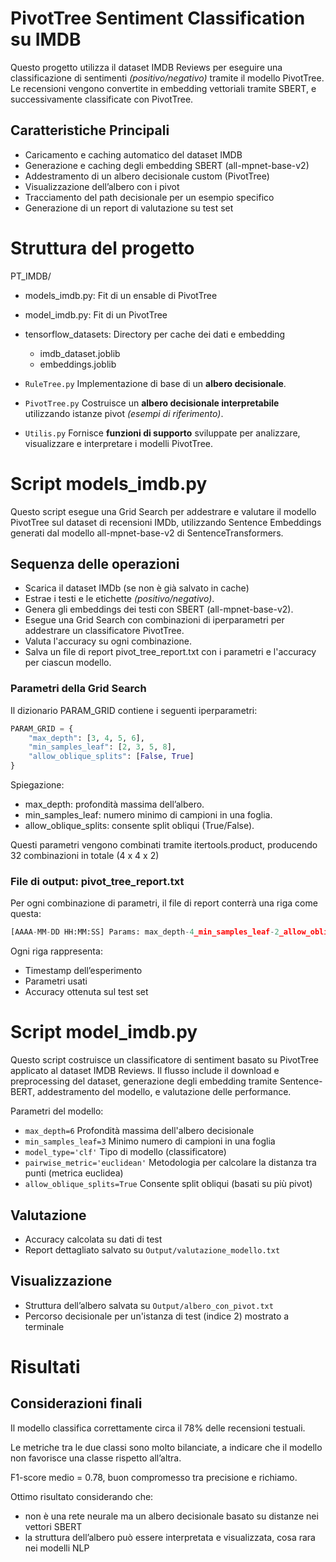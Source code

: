 # PivotTree Sentiment Classification su IMDB
Questo progetto utilizza il dataset IMDB Reviews per eseguire una classificazione di sentimenti *(positivo/negativo)* tramite il modello PivotTree. Le recensioni vengono convertite in embedding vettoriali tramite SBERT, e successivamente classificate con PivotTree.

## Caratteristiche Principali
- Caricamento e caching automatico del dataset IMDB
- Generazione e caching degli embedding SBERT (all-mpnet-base-v2)
- Addestramento di un albero decisionale custom (PivotTree)
- Visualizzazione dell’albero con i pivot
- Tracciamento del path decisionale per un esempio specifico
- Generazione di un report di valutazione su test set

# Struttura del progetto
PT_IMDB/
- models_imdb.py: Fit di un ensable di PivotTree
- model_imdb.py: Fit di un PivotTree
- tensorflow_datasets: Directory per cache dei dati e embedding
   -  imdb_dataset.joblib
   - embeddings.joblib
- `RuleTree.py` Implementazione di base di un **albero decisionale**.
  
- `PivotTree.py` Costruisce un **albero decisionale interpretabile** utilizzando istanze pivot *(esempi di riferimento)*.
  
- `Utilis.py` Fornisce **funzioni di supporto** sviluppate per analizzare, visualizzare e interpretare i modelli PivotTree.

# Script models_imdb.py
Questo script esegue una Grid Search per addestrare e valutare il modello PivotTree sul dataset di recensioni IMDb, utilizzando Sentence Embeddings generati dal modello all-mpnet-base-v2 di SentenceTransformers.
 
## Sequenza delle operazioni
- Scarica il dataset IMDb (se non è già salvato in cache)
- Estrae i testi e le etichette *(positivo/negativo)*.
- Genera gli embeddings dei testi con SBERT (all-mpnet-base-v2).
- Esegue una Grid Search con combinazioni di iperparametri per addestrare un classificatore PivotTree.
- Valuta l'accuracy su ogni combinazione.
- Salva un file di report pivot_tree_report.txt con i parametri e l'accuracy per ciascun modello.

### Parametri della Grid Search
Il dizionario PARAM_GRID contiene i seguenti iperparametri:

```python
PARAM_GRID = {
    "max_depth": [3, 4, 5, 6],
    "min_samples_leaf": [2, 3, 5, 8],
    "allow_oblique_splits": [False, True]
}
```
Spiegazione:
- max_depth: profondità massima dell’albero.
- min_samples_leaf: numero minimo di campioni in una foglia.
- allow_oblique_splits: consente split obliqui (True/False).

Questi parametri vengono combinati tramite itertools.product, producendo 32 combinazioni in totale (4 x 4 x 2)

### File di output: pivot_tree_report.txt
Per ogni combinazione di parametri, il file di report conterrà una riga come questa:

```python
[AAAA-MM-DD HH:MM:SS] Params: max_depth-4_min_samples_leaf-2_allow_oblique_splits-True | Accuracy: Val
```
Ogni riga rappresenta:
- Timestamp dell’esperimento
- Parametri usati
- Accuracy ottenuta sul test set

# Script model_imdb.py
Questo script costruisce un classificatore di sentiment basato su PivotTree applicato al dataset IMDB Reviews. Il flusso include il download e preprocessing del dataset, generazione degli embedding tramite Sentence-BERT, addestramento del modello, e valutazione delle performance.



Parametri del modello:
- `max_depth=6`	Profondità massima dell'albero decisionale
- `min_samples_leaf=3`	Minimo numero di campioni in una foglia
- `model_type='clf'`	Tipo di modello (classificatore)
- `pairwise_metric='euclidean'`	Metodologia per calcolare la distanza tra punti (metrica euclidea)
- `allow_oblique_splits=True` Consente split obliqui (basati su più pivot)

## Valutazione
- Accuracy calcolata su dati di test
- Report dettagliato salvato su `Output/valutazione_modello.txt`

## Visualizzazione
- Struttura dell’albero salvata su `Output/albero_con_pivot.txt`
- Percorso decisionale per un'istanza di test (indice 2) mostrato a terminale

# Risultati


## Considerazioni finali
Il modello classifica correttamente circa il 78% delle recensioni testuali.

Le metriche tra le due classi sono molto bilanciate, a indicare che il modello non favorisce una classe rispetto all’altra.

F1-score medio = 0.78, buon compromesso tra precisione e richiamo.

Ottimo risultato considerando che:
- non è una rete neurale ma un albero decisionale basato su distanze nei vettori SBERT
- la struttura dell’albero può essere interpretata e visualizzata, cosa rara nei modelli NLP